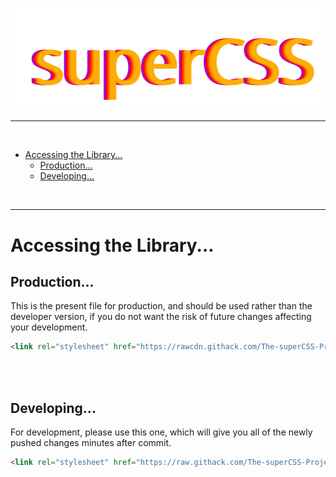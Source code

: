 ![superCSS Logo](./SVGs/logo.svg)

-------

<br>

- [Accessing the Library...](#accessing-the-library)
  - [Production...](#production)
  - [Developing...](#developing)

<br>
<hr>

# Accessing the Library...

## Production...
This is the present file for production, and should be used rather than the developer version, if you do not want the risk of future changes affecting your development.
<br>
```html
<link rel="stylesheet" href="https://rawcdn.githack.com/The-superCSS-Project/superCSS/c37c5aedf6c67ad1dacc62a85ed5039742aec646/CSS/super.css">
```

<br>
<br>

## Developing...
For development, please use this one, which will give you all of the newly pushed changes minutes after commit.
```html
<link rel="stylesheet" href="https://raw.githack.com/The-superCSS-Project/superCSS/master/CSS/super.css">
```
